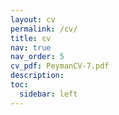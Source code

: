 ```yaml
---
layout: cv
permalink: /cv/
title: cv
nav: true
nav_order: 5
cv_pdf: PeymanCV-7.pdf
description: 
toc:
  sidebar: left
---
```

